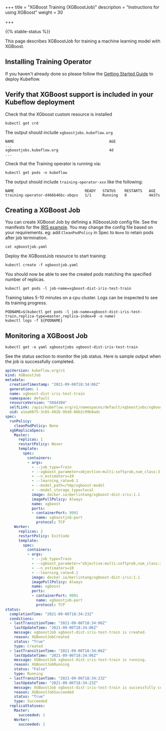 +++
title = "XGBoost Training (XGBoostJob)"
description = "Instructions for using XGBoost"
weight = 30
                    
+++

{{% stable-status %}}

This page describes XGBoostJob for training a machine learning model with XGBoost.

## Installing Training Operator

If you haven't already done so please follow the [Getting Started Guide](/docs/started/getting-started/) to deploy Kubeflow.


## Verify that XGBoost support is included in your Kubeflow deployment

Check that the XGboost custom resource is installed

```
kubectl get crd
```

The output should include `xgboostjobs.kubeflow.org`

```
NAME                                           AGE
...
xgboostjobs.kubeflow.org                       4d
...
```

Check that the Training operator is running via:

```
kubectl get pods -n kubeflow
```

The output should include `training-operator-xxx` like the following:

```
NAME                                READY   STATUS    RESTARTS   AGE
training-operator-d466b46bc-xbqvs   1/1     Running   0          4m37s
```

## Creating a XGBoost Job

You can create XGBoost Job by defining a XGboostJob config file. See the manifests for the [IRIS example](https://github.com/kubeflow/tf-operator/blob/master/examples/xgboost/xgboostjob.yaml). You may change the config file based on your requirements. eg: add `CleanPodPolicy` in Spec to `None` to retain pods after job termination.

```
cat xgboostjob.yaml
```
Deploy the XGBoostJob resource to start training:

```
kubectl create -f xgboostjob.yaml
```
You should now be able to see the created pods matching the specified number of replicas.

```
kubectl get pods -l job-name=xgboost-dist-iris-test-train 
```
Training takes 5-10 minutes on a cpu cluster. Logs can be inspected to see its training progress.

```
PODNAME=$(kubectl get pods -l job-name=xgboost-dist-iris-test-train,replica-type=master,replica-index=0 -o name)
kubectl logs -f ${PODNAME}
```
## Monitoring a XGBoost Job

```
kubectl get -o yaml xgboostjobs xgboost-dist-iris-test-train
```
See the status section to monitor the job status. Here is sample output when the job is successfully completed.

```yaml
apiVersion: kubeflow.org/v1
kind: XGBoostJob
metadata:
  creationTimestamp: "2021-09-06T18:34:06Z"
  generation: 1
  name: xgboost-dist-iris-test-train
  namespace: default
  resourceVersion: "5844304"
  selfLink: /apis/kubeflow.org/v1/namespaces/default/xgboostjobs/xgboost-dist-iris-test-train
  uid: a1ea6675-3cb5-482b-95dd-68b2c99b8adc
spec:
  runPolicy:
    cleanPodPolicy: None
  xgbReplicaSpecs:
    Master:
      replicas: 1
      restartPolicy: Never
      template:
        spec:
          containers:
          - args:
            - --job_type=Train
            - --xgboost_parameter=objective:multi:softprob,num_class:3
            - --n_estimators=10
            - --learning_rate=0.1
            - --model_path=/tmp/xgboost-model
            - --model_storage_type=local
            image: docker.io/merlintang/xgboost-dist-iris:1.1
            imagePullPolicy: Always
            name: xgboost
            ports:
            - containerPort: 9991
              name: xgboostjob-port
              protocol: TCP
    Worker:
      replicas: 2
      restartPolicy: ExitCode
      template:
        spec:
          containers:
          - args:
            - --job_type=Train
            - --xgboost_parameter="objective:multi:softprob,num_class:3"
            - --n_estimators=10
            - --learning_rate=0.1
            image: docker.io/merlintang/xgboost-dist-iris:1.1
            imagePullPolicy: Always
            name: xgboost
            ports:
            - containerPort: 9991
              name: xgboostjob-port
              protocol: TCP
status:
  completionTime: "2021-09-06T18:34:23Z"
  conditions:
  - lastTransitionTime: "2021-09-06T18:34:06Z"
    lastUpdateTime: "2021-09-06T18:34:06Z"
    message: xgboostJob xgboost-dist-iris-test-train is created.
    reason: XGBoostJobCreated
    status: "True"
    type: Created
  - lastTransitionTime: "2021-09-06T18:34:06Z"
    lastUpdateTime: "2021-09-06T18:34:06Z"
    message: XGBoostJob xgboost-dist-iris-test-train is running.
    reason: XGBoostJobRunning
    status: "False"
    type: Running
  - lastTransitionTime: "2021-09-06T18:34:23Z"
    lastUpdateTime: "2021-09-06T18:34:23Z"
    message: XGBoostJob xgboost-dist-iris-test-train is successfully completed.
    reason: XGBoostJobSucceeded
    status: "True"
    type: Succeeded
  replicaStatuses:
    Master:
      succeeded: 1
    Worker:
      succeeded: 2
```

